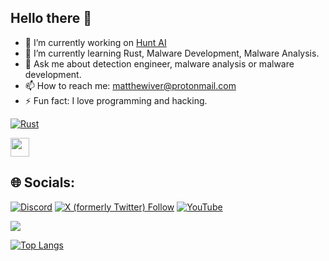## Hello there 👋

- 🔭 I’m currently working on [Hunt AI](https://github.com/Infinit3i/hunt-ai)
- 🌱 I’m currently learning Rust, Malware Development, Malware Analysis.
- 💬 Ask me about detection engineer, malware analysis or malware development.
- 📫 How to reach me: matthewiver@protonmail.com
- ⚡ Fun fact: I love programming and hacking.

[![Rust](https://upload.wikimedia.org/wikipedia/commons/d/d5/Rust_programming_language_black_logo.svg)](https://github.com/YOUR_USERNAME)

<a href="https://github.com/YOUR_USERNAME">
  <img src="https://upload.wikimedia.org/wikipedia/commons/d/d5/Rust_programming_language_black_logo.svg" width="30">
</a>



## 🌐 Socials:
[![Discord](https://img.shields.io/badge/Discord-%237289DA.svg?logo=discord&logoColor=white)](https://discord.gg/rzSTrk39yE) [![X (formerly Twitter) Follow](https://img.shields.io/twitter/follow/infinit3i)](https://x.com/infinit3i)
 [![YouTube](https://img.shields.io/badge/YouTube-%23FF0000.svg?logo=YouTube&logoColor=white)](https://www.youtube.com/@infinit3i) 

<a>
  <img align="center" src="https://github-readme-stats.vercel.app/api?username=infinit3i&theme=dracula&show_icons=true" />
</a>

[![Top Langs](https://github-readme-stats.vercel.app/api/top-langs/?username=infinit3i&hide_progress=true&theme=dracula)](https://github.com/anuraghazra/github-readme-stats)
